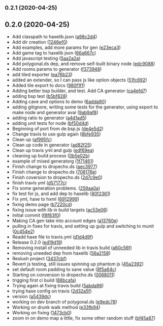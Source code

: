 ## <small>0.2.1 (2020-04-25)</small>




## 0.2.0 (2020-04-25)

* Add classpath to haxelib.json ([a98c2d4](https://github.com/dropecho/dungen/commit/a98c2d4))
* Add dir creation ([1246ef0](https://github.com/dropecho/dungen/commit/1246ef0))
* Add examples, add more params for gen ([e23eca3](https://github.com/dropecho/dungen/commit/e23eca3))
* Add game tag to haxelib json ([66a667c](https://github.com/dropecho/dungen/commit/66a667c))
* Add javascript testing ([5aa2a2a](https://github.com/dropecho/dungen/commit/5aa2a2a))
* Add polygonal.ds dep, and remove self-built binary node ([edc9088](https://github.com/dropecho/dungen/commit/edc9088))
* Add rooms params to generator ([f373948](https://github.com/dropecho/dungen/commit/f373948))
* add tiled exporter ([ea76b23](https://github.com/dropecho/dungen/commit/ea76b23))
* added an extender, so I can pass js like option objects ([51fc692](https://github.com/dropecho/dungen/commit/51fc692))
* Added tile export to docs ([980f1f1](https://github.com/dropecho/dungen/commit/980f1f1))
* Adding better bsp builder, and test.  Add CA generator ([ca4efd7](https://github.com/dropecho/dungen/commit/ca4efd7))
* adding bsp test ([b5bf828](https://github.com/dropecho/dungen/commit/b5bf828))
* Adding cave and options to demo ([6adda90](https://github.com/dropecho/dungen/commit/6adda90))
* adding gitignore, writing some tests for the generator, using export to make node and generator avai ([9ab9af8](https://github.com/dropecho/dungen/commit/9ab9af8))
* adding ratio to generator ([a4d1ad5](https://github.com/dropecho/dungen/commit/a4d1ad5))
* adding unit tests for node ([bf50d4d](https://github.com/dropecho/dungen/commit/bf50d4d))
* Beginning of port from de.bsp.js ([de4e5d2](https://github.com/dropecho/dungen/commit/de4e5d2))
* Change travis to use gulp again ([8bfe935](https://github.com/dropecho/dungen/commit/8bfe935))
* Clean up ([af995fc](https://github.com/dropecho/dungen/commit/af995fc))
* Clean up code in generator ([ad82f25](https://github.com/dropecho/dungen/commit/ad82f25))
* Clean up travis yml and gulp ([edf69ea](https://github.com/dropecho/dungen/commit/edf69ea))
* cleaning up build process ([0b5e02b](https://github.com/dropecho/dungen/commit/0b5e02b))
* example of mixed generatorg ([1f71461](https://github.com/dropecho/dungen/commit/1f71461))
* Finish change to dropecho.ds ([aec3977](https://github.com/dropecho/dungen/commit/aec3977))
* Finish change to dropecho.ds ([708176e](https://github.com/dropecho/dungen/commit/708176e))
* Finish coversion to dropecho.ds ([2d7c9e0](https://github.com/dropecho/dungen/commit/2d7c9e0))
* finish travis yml ([d57177c](https://github.com/dropecho/dungen/commit/d57177c))
* Fix some generation problems. ([259aa0a](https://github.com/dropecho/dungen/commit/259aa0a))
* fix test for js, and add dep to haxelib ([80f2361](https://github.com/dropecho/dungen/commit/80f2361))
* Fix yml, haxe to hxml ([6912999](https://github.com/dropecho/dungen/commit/6912999))
* fixing demo page ([b7220cd](https://github.com/dropecho/dungen/commit/b7220cd))
* fixing issue with lib in build targets ([ac53e06](https://github.com/dropecho/dungen/commit/ac53e06))
* Initial commit ([f8f83f0](https://github.com/dropecho/dungen/commit/f8f83f0))
* Making CA gen take into account edges ([a13760e](https://github.com/dropecho/dungen/commit/a13760e))
* pulling in fixes for travis, and setting up gulp and switching to munit ([0c454e2](https://github.com/dropecho/dungen/commit/0c454e2))
* Readd haxe file to travis.yml ([d1d4d9f](https://github.com/dropecho/dungen/commit/d1d4d9f))
* Release 0.2.0 ([ed19d19](https://github.com/dropecho/dungen/commit/ed19d19))
* Removing install of unneeded lib in travis build ([a60c56f](https://github.com/dropecho/dungen/commit/a60c56f))
* removing uneeded dep from haxelib ([56a2158](https://github.com/dropecho/dungen/commit/56a2158))
* Reslush project ([3437cbf](https://github.com/dropecho/dungen/commit/3437cbf))
* Revert js testing, still issues spinning up phantom js ([45a2392](https://github.com/dropecho/dungen/commit/45a2392))
* set default room padding to sane value ([8f5a64c](https://github.com/dropecho/dungen/commit/8f5a64c))
* Starting on conversion to dropecho.ds ([0068011](https://github.com/dropecho/dungen/commit/0068011))
* trigging first ci build ([88bcafa](https://github.com/dropecho/dungen/commit/88bcafa))
* Trying again at fixing travis build ([5abda98](https://github.com/dropecho/dungen/commit/5abda98))
* trying haxe config on travis ([2d32a5f](https://github.com/dropecho/dungen/commit/2d32a5f))
* version ([a5439dc](https://github.com/dropecho/dungen/commit/a5439dc))
* working on dev branch of polygonal.ds ([e9edc78](https://github.com/dropecho/dungen/commit/e9edc78))
* Working on drunk walk method ([e33fb94](https://github.com/dropecho/dungen/commit/e33fb94))
* Working on fixing ([1473cb0](https://github.com/dropecho/dungen/commit/1473cb0))
* zoom in on demo map a little, fix some other random stuff ([bf45a87](https://github.com/dropecho/dungen/commit/bf45a87))



